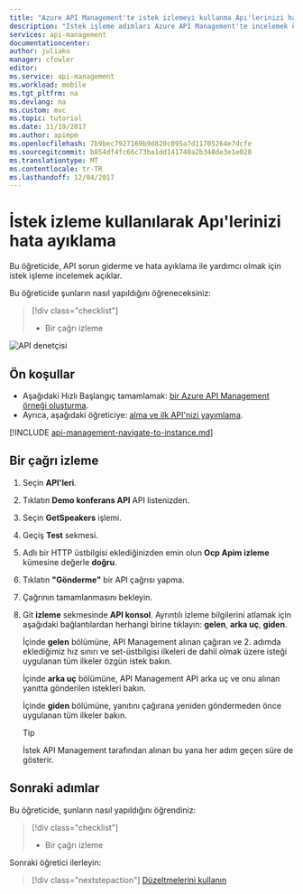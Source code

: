 ```yaml
---
title: "Azure API Management'te istek izlemeyi kullanma Apı'lerinizi hata ayıklama | Microsoft Docs"
description: "İstek işleme adımları Azure API Management'te incelemek öğrenmek için bu öğreticinin adımları izleyin."
services: api-management
documentationcenter: 
author: juliako
manager: cfowler
editor: 
ms.service: api-management
ms.workload: mobile
ms.tgt_pltfrm: na
ms.devlang: na
ms.custom: mvc
ms.topic: tutorial
ms.date: 11/19/2017
ms.author: apimpm
ms.openlocfilehash: 7b9bec7927169b9d820c095a7d11705264e7dcfe
ms.sourcegitcommit: b854df4fc66c73ba1dd141740a2b348de3e1e028
ms.translationtype: MT
ms.contentlocale: tr-TR
ms.lasthandoff: 12/04/2017
---
```

# <a name="debug-your-apis-using-request-tracing"></a>İstek izleme kullanılarak Apı'lerinizi hata ayıklama

Bu öğreticide, API sorun giderme ve hata ayıklama ile yardımcı olmak için istek işleme incelemek açıklar. 

Bu öğreticide şunların nasıl yapıldığını öğreneceksiniz:

> [!div class="checklist"]
> * Bir çağrı izleme

![API denetçisi](media/api-management-howto-api-inspector/api-inspector001.PNG)

## <a name="prerequisites"></a>Ön koşullar

+ Aşağıdaki Hızlı Başlangıç tamamlamak: [bir Azure API Management örneği oluşturma](get-started-create-service-instance.md).
+ Ayrıca, aşağıdaki öğreticiye: [alma ve ilk API'nizi yayımlama](import-and-publish.md).

[!INCLUDE [api-management-navigate-to-instance.md](../../includes/api-management-navigate-to-instance.md)]

## <a name="trace-a-call"></a>Bir çağrı izleme

1. Seçin **API'leri**.
2. Tıklatın **Demo konferans API** API listenizden.
3. Seçin **GetSpeakers** işlemi.
4. Geçiş **Test** sekmesi.
5. Adlı bir HTTP üstbilgisi eklediğinizden emin olun **Ocp Apim izleme** kümesine değerle **doğru**.
6. Tıklatın **"Gönderme"** bir API çağrısı yapma. 
7. Çağrının tamamlanmasını bekleyin. 
8. Git **izleme** sekmesinde **API konsol**. Ayrıntılı izleme bilgilerini atlamak için aşağıdaki bağlantılardan herhangi birine tıklayın: **gelen**, **arka uç**, **giden**.

    İçinde **gelen** bölümüne, API Management alınan çağıran ve 2. adımda eklediğimiz hız sınırı ve set-üstbilgisi ilkeleri de dahil olmak üzere isteği uygulanan tüm ilkeler özgün istek bakın.

    İçinde **arka uç** bölümüne, API Management API arka uç ve onu alınan yanıtta gönderilen istekleri bakın.
    
    İçinde **giden** bölümüne, yanıtını çağırana yeniden göndermeden önce uygulanan tüm ilkeler bakın.
 
    > [!TIP]
    > İstek API Management tarafından alınan bu yana her adım geçen süre de gösterir.

## <a name="next-steps"></a>Sonraki adımlar

Bu öğreticide, şunların nasıl yapıldığını öğrendiniz:

> [!div class="checklist"]
> * Bir çağrı izleme

Sonraki öğretici ilerleyin:

> [!div class="nextstepaction"]
> [Düzeltmelerini kullanın](api-management-get-started-revise-api.md)
